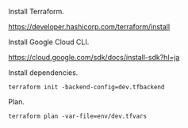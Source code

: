 Install Terraform.

https://developer.hashicorp.com/terraform/install

Install Google Cloud CLI.

https://cloud.google.com/sdk/docs/install-sdk?hl=ja

Install dependencies.

```shell
terraform init -backend-config=dev.tfbackend
```

Plan.

```shell
terraform plan -var-file=env/dev.tfvars
```
